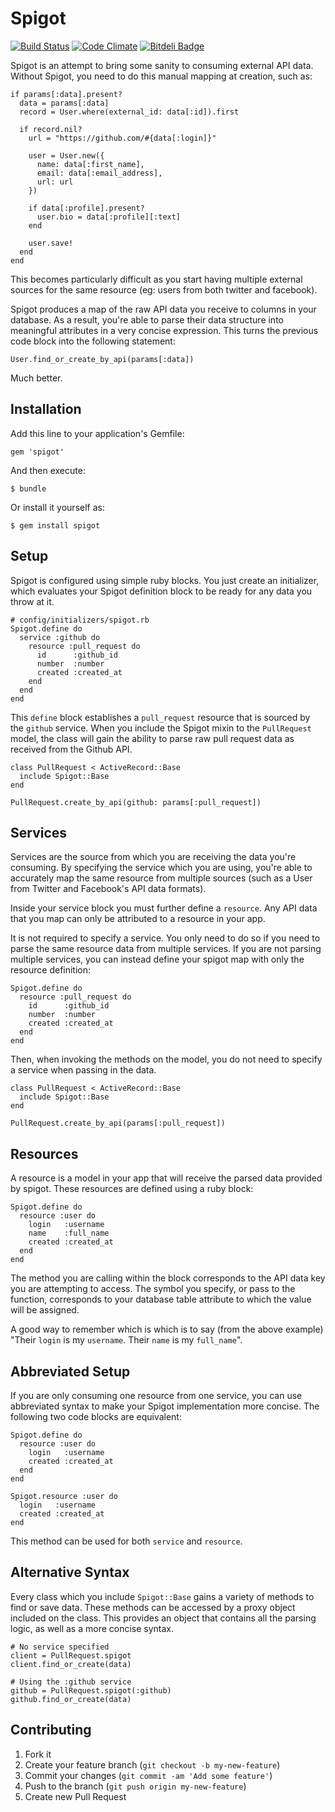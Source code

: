 # Spigot

[![Build Status](https://travis-ci.org/mwerner/spigot.png?branch=master)](https://travis-ci.org/mwerner/spigot "Travis CI")
[![Code Climate](https://codeclimate.com/github/mwerner/spigot.png)](https://codeclimate.com/github/mwerner/spigot "Code Climate")
[![Bitdeli Badge](https://d2weczhvl823v0.cloudfront.net/mwerner/spigot/trend.png)](https://bitdeli.com/free "Bitdeli Badge")

Spigot is an attempt to bring some sanity to consuming external API data. Without Spigot, you need
to do this manual mapping at creation, such as:

    if params[:data].present?
      data = params[:data]
      record = User.where(external_id: data[:id]).first

      if record.nil?
        url = "https://github.com/#{data[:login]}"

        user = User.new({
          name: data[:first_name],
          email: data[:email_address],
          url: url
        })

        if data[:profile].present?
          user.bio = data[:profile][:text]
        end

        user.save!
      end
    end

This becomes particularly difficult as you start having multiple external sources for the same resource (eg: users from both twitter and facebook).

Spigot produces a map of the raw API data you receive to columns in your database. As a result, you're able to parse their data structure into meaningful attributes in a very concise expression. This turns the previous code block into the following statement:

    User.find_or_create_by_api(params[:data])

Much better.

## Installation

Add this line to your application's Gemfile:

    gem 'spigot'

And then execute:

    $ bundle

Or install it yourself as:

    $ gem install spigot

## Setup

Spigot is configured using simple ruby blocks. You just create an initializer, which evaluates your Spigot definition block to be ready for any data you throw at it.

    # config/initializers/spigot.rb
    Spigot.define do
      service :github do
        resource :pull_request do
          id      :github_id
          number  :number
          created :created_at
        end
      end
    end

This `define` block establishes a `pull_request` resource that is sourced by the `github` service. When you include the Spigot mixin to the `PullRequest` model, the class will gain the ability to parse raw pull request data as received from the Github API.

    class PullRequest < ActiveRecord::Base
      include Spigot::Base
    end

    PullRequest.create_by_api(github: params[:pull_request])

## Services

Services are the source from which you are receiving the data you're consuming. By specifying the service which you are using, you're able to accurately map the same resource from multiple sources (such as a User from Twitter and Facebook's API data formats).

Inside your service block you must further define a `resource`. Any API data that you map can only be attributed to a resource in your app.

It is not required to specify a service. You only need to do so if you need to parse the same resource data from multiple services. If you are not parsing multiple services, you can instead define your spigot map with only the resource definition:

    Spigot.define do
      resource :pull_request do
        id      :github_id
        number  :number
        created :created_at
      end
    end

Then, when invoking the methods on the model, you do not need to specify a service when passing in the data.

    class PullRequest < ActiveRecord::Base
      include Spigot::Base
    end

    PullRequest.create_by_api(params[:pull_request])

## Resources

A resource is a model in your app that will receive the parsed data provided by spigot. These resources are defined using a ruby block:

    Spigot.define do
      resource :user do
        login   :username
        name    :full_name
        created :created_at
      end
    end

The method you are calling within the block corresponds to the API data key you are attempting to access. The symbol you specify, or pass to the function, corresponds to your database table attribute to which the value will be assigned.

A good way to remember which is which is to say (from the above example) "Their `login` is my `username`. Their `name` is my `full_name`".

## Abbreviated Setup

If you are only consuming one resource from one service, you can use abbreviated syntax to make your Spigot implementation more concise. The following two code blocks are equivalent:

    Spigot.define do
      resource :user do
        login   :username
        created :created_at
      end
    end

    Spigot.resource :user do
      login   :username
      created :created_at
    end

This method can be used for both `service` and `resource`.

## Alternative Syntax

Every class which you include `Spigot::Base` gains a variety of methods to find or save data. These methods can be accessed by a proxy object included on the class. This provides an object that contains all the parsing logic, as well as a more concise syntax.

    # No service specified
    client = PullRequest.spigot
    client.find_or_create(data)

    # Using the :github service
    github = PullRequest.spigot(:github)
    github.find_or_create(data)

## Contributing

1. Fork it
2. Create your feature branch (`git checkout -b my-new-feature`)
3. Commit your changes (`git commit -am 'Add some feature'`)
4. Push to the branch (`git push origin my-new-feature`)
5. Create new Pull Request
